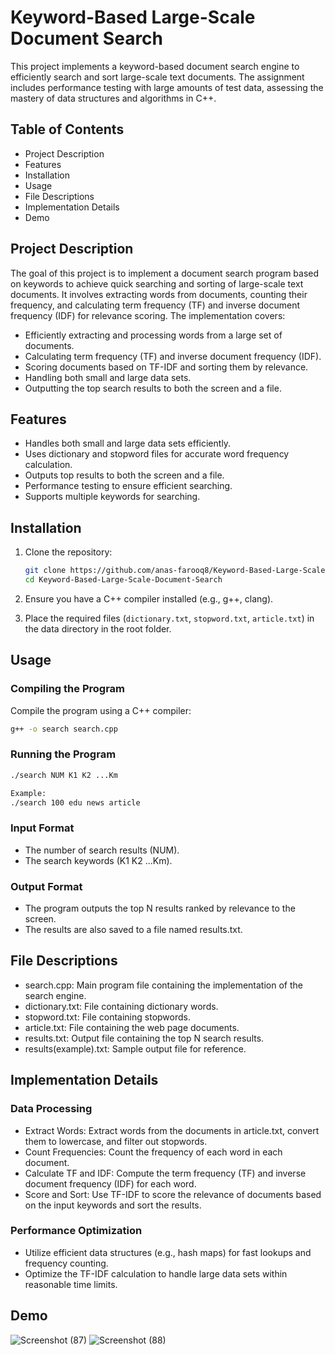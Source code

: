 # Keyword-Based Large-Scale Document Search

This project implements a keyword-based document search engine to efficiently search and sort large-scale text documents. The assignment includes performance testing with large amounts of test data, assessing the mastery of data structures and algorithms in C++.

## Table of Contents
- Project Description
- Features
- Installation
- Usage
- File Descriptions
- Implementation Details
- Demo


## Project Description
The goal of this project is to implement a document search program based on keywords to achieve quick searching and sorting of large-scale text documents. It involves extracting words from documents, counting their frequency, and calculating term frequency (TF) and inverse document frequency (IDF) for relevance scoring. The implementation covers:
- Efficiently extracting and processing words from a large set of documents.
- Calculating term frequency (TF) and inverse document frequency (IDF).
- Scoring documents based on TF-IDF and sorting them by relevance.
- Handling both small and large data sets.
- Outputting the top search results to both the screen and a file.

## Features
- Handles both small and large data sets efficiently.
- Uses dictionary and stopword files for accurate word frequency calculation.
- Outputs top results to both the screen and a file.
- Performance testing to ensure efficient searching.
- Supports multiple keywords for searching.

## Installation
1. Clone the repository:
    ```sh
    git clone https://github.com/anas-farooq8/Keyword-Based-Large-Scale-Document-Search.git
    cd Keyword-Based-Large-Scale-Document-Search
    ```

2. Ensure you have a C++ compiler installed (e.g., g++, clang).

3. Place the required files (`dictionary.txt`, `stopword.txt`, `article.txt`) in the data directory in the root folder.

## Usage
### Compiling the Program
Compile the program using a C++ compiler:
```sh
g++ -o search search.cpp
```

### Running the Program
```sh
./search NUM K1 K2 ...Km

Example:
./search 100 edu news article
```

### Input Format
* The number of search results (NUM).
* The search keywords (K1 K2 ...Km).

### Output Format
* The program outputs the top N results ranked by relevance to the screen.
* The results are also saved to a file named results.txt.

## File Descriptions
* search.cpp: Main program file containing the implementation of the search engine.
* dictionary.txt: File containing dictionary words.
* stopword.txt: File containing stopwords.
* article.txt: File containing the web page documents.
* results.txt: Output file containing the top N search results.
* results(example).txt: Sample output file for reference.

## Implementation Details
### Data Processing
* Extract Words: Extract words from the documents in article.txt, convert them to lowercase, and filter out stopwords.
* Count Frequencies: Count the frequency of each word in each document.
* Calculate TF and IDF: Compute the term frequency (TF) and inverse document frequency (IDF) for each word.
* Score and Sort: Use TF-IDF to score the relevance of documents based on the input keywords and sort the results.

### Performance Optimization
* Utilize efficient data structures (e.g., hash maps) for fast lookups and frequency counting.
* Optimize the TF-IDF calculation to handle large data sets within reasonable time limits.


## Demo
![Screenshot (87)](https://github.com/user-attachments/assets/538d4ce9-9376-4dc2-bce8-b11c0ba7e7f2)
![Screenshot (88)](https://github.com/user-attachments/assets/e820e92e-2ac3-40b6-8e3e-79889081db5e)
